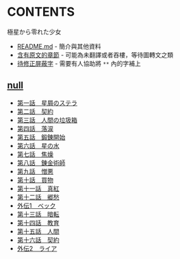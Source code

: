 # CONTENTS

極星から零れた少女


- [README.md](README.md) - 簡介與其他資料
- [含有原文的章節](ja.md) - 可能為未翻譯或者吞樓，等待圖轉文之類
- [待修正屏蔽字](%E5%BE%85%E4%BF%AE%E6%AD%A3%E5%B1%8F%E8%94%BD%E5%AD%97.md) - 需要有人協助將 `**` 內的字補上


## [null](00000_null)

- [第一話　星屑のステラ](00000_null/00010_%E7%AC%AC%E4%B8%80%E8%A9%B1%E3%80%80%E6%98%9F%E5%B1%91%E3%81%AE%E3%82%B9%E3%83%86%E3%83%A9.txt)
- [第二話　契約](00000_null/00020_%E7%AC%AC%E4%BA%8C%E8%A9%B1%E3%80%80%E5%A5%91%E7%B4%84.txt)
- [第三話　人間の垃圾箱](00000_null/00030_%E7%AC%AC%E4%B8%89%E8%A9%B1%E3%80%80%E4%BA%BA%E9%96%93%E3%81%AE%E5%9E%83%E5%9C%BE%E7%AE%B1.txt)
- [第四話　落涙](00000_null/00040_%E7%AC%AC%E5%9B%9B%E8%A9%B1%E3%80%80%E8%90%BD%E6%B6%99.txt)
- [第五話　鍛錬開始](00000_null/00050_%E7%AC%AC%E4%BA%94%E8%A9%B1%E3%80%80%E9%8D%9B%E9%8C%AC%E9%96%8B%E5%A7%8B.txt)
- [第六話　星の水](00000_null/00060_%E7%AC%AC%E5%85%AD%E8%A9%B1%E3%80%80%E6%98%9F%E3%81%AE%E6%B0%B4.txt)
- [第七話　焦燥](00000_null/00070_%E7%AC%AC%E4%B8%83%E8%A9%B1%E3%80%80%E7%84%A6%E7%87%A5.txt)
- [第八話　錬金術師](00000_null/00080_%E7%AC%AC%E5%85%AB%E8%A9%B1%E3%80%80%E9%8C%AC%E9%87%91%E8%A1%93%E5%B8%AB.txt)
- [第九話　憎悪](00000_null/00090_%E7%AC%AC%E4%B9%9D%E8%A9%B1%E3%80%80%E6%86%8E%E6%82%AA.txt)
- [第十話　買物](00000_null/00100_%E7%AC%AC%E5%8D%81%E8%A9%B1%E3%80%80%E8%B2%B7%E7%89%A9.txt)
- [第十一話　真紅](00000_null/00110_%E7%AC%AC%E5%8D%81%E4%B8%80%E8%A9%B1%E3%80%80%E7%9C%9F%E7%B4%85.txt)
- [第十二話　郷愁](00000_null/00120_%E7%AC%AC%E5%8D%81%E4%BA%8C%E8%A9%B1%E3%80%80%E9%83%B7%E6%84%81.txt)
- [外伝1　ベック](00000_null/00130_%E5%A4%96%E4%BC%9D1%E3%80%80%E3%83%99%E3%83%83%E3%82%AF.txt)
- [第十三話　暗転](00000_null/00140_%E7%AC%AC%E5%8D%81%E4%B8%89%E8%A9%B1%E3%80%80%E6%9A%97%E8%BB%A2.txt)
- [第十四話　教育](00000_null/00150_%E7%AC%AC%E5%8D%81%E5%9B%9B%E8%A9%B1%E3%80%80%E6%95%99%E8%82%B2.txt)
- [第十五話　人間](00000_null/00160_%E7%AC%AC%E5%8D%81%E4%BA%94%E8%A9%B1%E3%80%80%E4%BA%BA%E9%96%93.txt)
- [第十六話　契約](00000_null/00170_%E7%AC%AC%E5%8D%81%E5%85%AD%E8%A9%B1%E3%80%80%E5%A5%91%E7%B4%84.txt)
- [外伝2　ライア](00000_null/00180_%E5%A4%96%E4%BC%9D2%E3%80%80%E3%83%A9%E3%82%A4%E3%82%A2.txt)